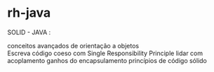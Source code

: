 # rh-java


SOLID - JAVA :

conceitos avançados de orientação a objetos </br>
Escreva código coeso com Single Responsibility Principle
lidar com acoplamento
ganhos do encapsulamento
princípios de código sólido

